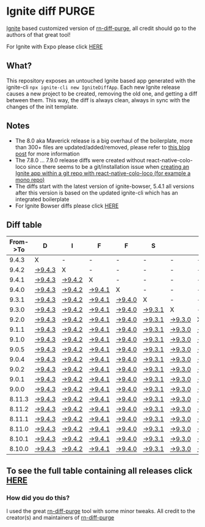 # Ignite diff PURGE

[Ignite](https://github.com/infinitered/ignite) based customized version of [rn-diff-purge](https://github.com/react-native-community/rn-diff-purge/), all credit should go to the authors of that great tool!

For Ignite with Expo please click [HERE](https://github.com/nirre7/ignite-expo-diff-purge)

## What?

This repository exposes an untouched Ignite based app generated with the ignite-cli
`npx ignite-cli new IgniteDiffApp`. Each new Ignite release causes a new project to be created, removing the old one, and getting a diff between them. This way, the diff is always clean, always in sync with the changes of the init template.

## Notes
- The 8.0 aka Maverick release is a big overhaul of the boilerplate, more than 300+ files are updated/added/removed, please refer to [this blog post](https://shift.infinite.red/announcing-ignite-8-0-maverick-fbbdafbb738e) for more information
- The 7.8.0 ... 7.9.0 release diffs were created without react-native-colo-loco since there seems to be a git/installation issue when [creating an Ignite app within a git repo with react-native-colo-loco (for example a mono repo)](https://github.com/infinitered/ignite/issues/1845)
- The diffs start with the latest version of ignite-bowser, 5.4.1 all versions after this version is based on the updated ignite-cli which has an integrated boilerplate
- For Ignite Bowser diffs please click [HERE](https://github.com/nirre7/ignite-bowser-diff-purge)

## Diff table

| From->To | D                                                                                            | I                                                                                            | F                                                                                            | F                                                                                            | S                                                                                            |                                                                                              | =                                                                                            | =                                                                                            |                                                                                              | F                                                                                            | U                                                                                            | N                                                                                            |                                                                                              |                                                                                              |                                                                                                |                                                                                                |                                                                                                |                                                                                                |                                                                                                |     |
| -------- | -------------------------------------------------------------------------------------------- | -------------------------------------------------------------------------------------------- | -------------------------------------------------------------------------------------------- | -------------------------------------------------------------------------------------------- | -------------------------------------------------------------------------------------------- | -------------------------------------------------------------------------------------------- | -------------------------------------------------------------------------------------------- | -------------------------------------------------------------------------------------------- | -------------------------------------------------------------------------------------------- | -------------------------------------------------------------------------------------------- | -------------------------------------------------------------------------------------------- | -------------------------------------------------------------------------------------------- | -------------------------------------------------------------------------------------------- | -------------------------------------------------------------------------------------------- | ---------------------------------------------------------------------------------------------- | ---------------------------------------------------------------------------------------------- | ---------------------------------------------------------------------------------------------- | ---------------------------------------------------------------------------------------------- | ---------------------------------------------------------------------------------------------- | --- |
| 9.4.3    | X                                                                                            | -                                                                                            | -                                                                                            | -                                                                                            | -                                                                                            | -                                                                                            | -                                                                                            | -                                                                                            | -                                                                                            | -                                                                                            | -                                                                                            | -                                                                                            | -                                                                                            | -                                                                                            | -                                                                                              | -                                                                                              | -                                                                                              | -                                                                                              | -                                                                                              | -   |
| 9.4.2    | [->9.4.3](https://github.com/nirre7/ignite-diff-purge/compare/release/9.4.2..release/9.4.3)  | X                                                                                            | -                                                                                            | -                                                                                            | -                                                                                            | -                                                                                            | -                                                                                            | -                                                                                            | -                                                                                            | -                                                                                            | -                                                                                            | -                                                                                            | -                                                                                            | -                                                                                            | -                                                                                              | -                                                                                              | -                                                                                              | -                                                                                              | -                                                                                              | -   |
| 9.4.1    | [->9.4.3](https://github.com/nirre7/ignite-diff-purge/compare/release/9.4.1..release/9.4.3)  | [->9.4.2](https://github.com/nirre7/ignite-diff-purge/compare/release/9.4.1..release/9.4.2)  | X                                                                                            | -                                                                                            | -                                                                                            | -                                                                                            | -                                                                                            | -                                                                                            | -                                                                                            | -                                                                                            | -                                                                                            | -                                                                                            | -                                                                                            | -                                                                                            | -                                                                                              | -                                                                                              | -                                                                                              | -                                                                                              | -                                                                                              | -   |
| 9.4.0    | [->9.4.3](https://github.com/nirre7/ignite-diff-purge/compare/release/9.4.0..release/9.4.3)  | [->9.4.2](https://github.com/nirre7/ignite-diff-purge/compare/release/9.4.0..release/9.4.2)  | [->9.4.1](https://github.com/nirre7/ignite-diff-purge/compare/release/9.4.0..release/9.4.1)  | X                                                                                            | -                                                                                            | -                                                                                            | -                                                                                            | -                                                                                            | -                                                                                            | -                                                                                            | -                                                                                            | -                                                                                            | -                                                                                            | -                                                                                            | -                                                                                              | -                                                                                              | -                                                                                              | -                                                                                              | -                                                                                              | -   |
| 9.3.1    | [->9.4.3](https://github.com/nirre7/ignite-diff-purge/compare/release/9.3.1..release/9.4.3)  | [->9.4.2](https://github.com/nirre7/ignite-diff-purge/compare/release/9.3.1..release/9.4.2)  | [->9.4.1](https://github.com/nirre7/ignite-diff-purge/compare/release/9.3.1..release/9.4.1)  | [->9.4.0](https://github.com/nirre7/ignite-diff-purge/compare/release/9.3.1..release/9.4.0)  | X                                                                                            | -                                                                                            | -                                                                                            | -                                                                                            | -                                                                                            | -                                                                                            | -                                                                                            | -                                                                                            | -                                                                                            | -                                                                                            | -                                                                                              | -                                                                                              | -                                                                                              | -                                                                                              | -                                                                                              | -   |
| 9.3.0    | [->9.4.3](https://github.com/nirre7/ignite-diff-purge/compare/release/9.3.0..release/9.4.3)  | [->9.4.2](https://github.com/nirre7/ignite-diff-purge/compare/release/9.3.0..release/9.4.2)  | [->9.4.1](https://github.com/nirre7/ignite-diff-purge/compare/release/9.3.0..release/9.4.1)  | [->9.4.0](https://github.com/nirre7/ignite-diff-purge/compare/release/9.3.0..release/9.4.0)  | [->9.3.1](https://github.com/nirre7/ignite-diff-purge/compare/release/9.3.0..release/9.3.1)  | X                                                                                            | -                                                                                            | -                                                                                            | -                                                                                            | -                                                                                            | -                                                                                            | -                                                                                            | -                                                                                            | -                                                                                            | -                                                                                              | -                                                                                              | -                                                                                              | -                                                                                              | -                                                                                              | -   |
| 9.2.0    | [->9.4.3](https://github.com/nirre7/ignite-diff-purge/compare/release/9.2.0..release/9.4.3)  | [->9.4.2](https://github.com/nirre7/ignite-diff-purge/compare/release/9.2.0..release/9.4.2)  | [->9.4.1](https://github.com/nirre7/ignite-diff-purge/compare/release/9.2.0..release/9.4.1)  | [->9.4.0](https://github.com/nirre7/ignite-diff-purge/compare/release/9.2.0..release/9.4.0)  | [->9.3.1](https://github.com/nirre7/ignite-diff-purge/compare/release/9.2.0..release/9.3.1)  | [->9.3.0](https://github.com/nirre7/ignite-diff-purge/compare/release/9.2.0..release/9.3.0)  | X                                                                                            | -                                                                                            | -                                                                                            | -                                                                                            | -                                                                                            | -                                                                                            | -                                                                                            | -                                                                                            | -                                                                                              | -                                                                                              | -                                                                                              | -                                                                                              | -                                                                                              | -   |
| 9.1.1    | [->9.4.3](https://github.com/nirre7/ignite-diff-purge/compare/release/9.1.1..release/9.4.3)  | [->9.4.2](https://github.com/nirre7/ignite-diff-purge/compare/release/9.1.1..release/9.4.2)  | [->9.4.1](https://github.com/nirre7/ignite-diff-purge/compare/release/9.1.1..release/9.4.1)  | [->9.4.0](https://github.com/nirre7/ignite-diff-purge/compare/release/9.1.1..release/9.4.0)  | [->9.3.1](https://github.com/nirre7/ignite-diff-purge/compare/release/9.1.1..release/9.3.1)  | [->9.3.0](https://github.com/nirre7/ignite-diff-purge/compare/release/9.1.1..release/9.3.0)  | [->9.2.0](https://github.com/nirre7/ignite-diff-purge/compare/release/9.1.1..release/9.2.0)  | X                                                                                            | -                                                                                            | -                                                                                            | -                                                                                            | -                                                                                            | -                                                                                            | -                                                                                            | -                                                                                              | -                                                                                              | -                                                                                              | -                                                                                              | -                                                                                              | -   |
| 9.1.0    | [->9.4.3](https://github.com/nirre7/ignite-diff-purge/compare/release/9.1.0..release/9.4.3)  | [->9.4.2](https://github.com/nirre7/ignite-diff-purge/compare/release/9.1.0..release/9.4.2)  | [->9.4.1](https://github.com/nirre7/ignite-diff-purge/compare/release/9.1.0..release/9.4.1)  | [->9.4.0](https://github.com/nirre7/ignite-diff-purge/compare/release/9.1.0..release/9.4.0)  | [->9.3.1](https://github.com/nirre7/ignite-diff-purge/compare/release/9.1.0..release/9.3.1)  | [->9.3.0](https://github.com/nirre7/ignite-diff-purge/compare/release/9.1.0..release/9.3.0)  | [->9.2.0](https://github.com/nirre7/ignite-diff-purge/compare/release/9.1.0..release/9.2.0)  | [->9.1.1](https://github.com/nirre7/ignite-diff-purge/compare/release/9.1.0..release/9.1.1)  | X                                                                                            | -                                                                                            | -                                                                                            | -                                                                                            | -                                                                                            | -                                                                                            | -                                                                                              | -                                                                                              | -                                                                                              | -                                                                                              | -                                                                                              | -   |
| 9.0.5    | [->9.4.3](https://github.com/nirre7/ignite-diff-purge/compare/release/9.0.5..release/9.4.3)  | [->9.4.2](https://github.com/nirre7/ignite-diff-purge/compare/release/9.0.5..release/9.4.2)  | [->9.4.1](https://github.com/nirre7/ignite-diff-purge/compare/release/9.0.5..release/9.4.1)  | [->9.4.0](https://github.com/nirre7/ignite-diff-purge/compare/release/9.0.5..release/9.4.0)  | [->9.3.1](https://github.com/nirre7/ignite-diff-purge/compare/release/9.0.5..release/9.3.1)  | [->9.3.0](https://github.com/nirre7/ignite-diff-purge/compare/release/9.0.5..release/9.3.0)  | [->9.2.0](https://github.com/nirre7/ignite-diff-purge/compare/release/9.0.5..release/9.2.0)  | [->9.1.1](https://github.com/nirre7/ignite-diff-purge/compare/release/9.0.5..release/9.1.1)  | [->9.1.0](https://github.com/nirre7/ignite-diff-purge/compare/release/9.0.5..release/9.1.0)  | X                                                                                            | -                                                                                            | -                                                                                            | -                                                                                            | -                                                                                            | -                                                                                              | -                                                                                              | -                                                                                              | -                                                                                              | -                                                                                              | -   |
| 9.0.4    | [->9.4.3](https://github.com/nirre7/ignite-diff-purge/compare/release/9.0.4..release/9.4.3)  | [->9.4.2](https://github.com/nirre7/ignite-diff-purge/compare/release/9.0.4..release/9.4.2)  | [->9.4.1](https://github.com/nirre7/ignite-diff-purge/compare/release/9.0.4..release/9.4.1)  | [->9.4.0](https://github.com/nirre7/ignite-diff-purge/compare/release/9.0.4..release/9.4.0)  | [->9.3.1](https://github.com/nirre7/ignite-diff-purge/compare/release/9.0.4..release/9.3.1)  | [->9.3.0](https://github.com/nirre7/ignite-diff-purge/compare/release/9.0.4..release/9.3.0)  | [->9.2.0](https://github.com/nirre7/ignite-diff-purge/compare/release/9.0.4..release/9.2.0)  | [->9.1.1](https://github.com/nirre7/ignite-diff-purge/compare/release/9.0.4..release/9.1.1)  | [->9.1.0](https://github.com/nirre7/ignite-diff-purge/compare/release/9.0.4..release/9.1.0)  | [->9.0.5](https://github.com/nirre7/ignite-diff-purge/compare/release/9.0.4..release/9.0.5)  | X                                                                                            | -                                                                                            | -                                                                                            | -                                                                                            | -                                                                                              | -                                                                                              | -                                                                                              | -                                                                                              | -                                                                                              | -   |
| 9.0.2    | [->9.4.3](https://github.com/nirre7/ignite-diff-purge/compare/release/9.0.2..release/9.4.3)  | [->9.4.2](https://github.com/nirre7/ignite-diff-purge/compare/release/9.0.2..release/9.4.2)  | [->9.4.1](https://github.com/nirre7/ignite-diff-purge/compare/release/9.0.2..release/9.4.1)  | [->9.4.0](https://github.com/nirre7/ignite-diff-purge/compare/release/9.0.2..release/9.4.0)  | [->9.3.1](https://github.com/nirre7/ignite-diff-purge/compare/release/9.0.2..release/9.3.1)  | [->9.3.0](https://github.com/nirre7/ignite-diff-purge/compare/release/9.0.2..release/9.3.0)  | [->9.2.0](https://github.com/nirre7/ignite-diff-purge/compare/release/9.0.2..release/9.2.0)  | [->9.1.1](https://github.com/nirre7/ignite-diff-purge/compare/release/9.0.2..release/9.1.1)  | [->9.1.0](https://github.com/nirre7/ignite-diff-purge/compare/release/9.0.2..release/9.1.0)  | [->9.0.5](https://github.com/nirre7/ignite-diff-purge/compare/release/9.0.2..release/9.0.5)  | [->9.0.4](https://github.com/nirre7/ignite-diff-purge/compare/release/9.0.2..release/9.0.4)  | X                                                                                            | -                                                                                            | -                                                                                            | -                                                                                              | -                                                                                              | -                                                                                              | -                                                                                              | -                                                                                              | -   |
| 9.0.1    | [->9.4.3](https://github.com/nirre7/ignite-diff-purge/compare/release/9.0.1..release/9.4.3)  | [->9.4.2](https://github.com/nirre7/ignite-diff-purge/compare/release/9.0.1..release/9.4.2)  | [->9.4.1](https://github.com/nirre7/ignite-diff-purge/compare/release/9.0.1..release/9.4.1)  | [->9.4.0](https://github.com/nirre7/ignite-diff-purge/compare/release/9.0.1..release/9.4.0)  | [->9.3.1](https://github.com/nirre7/ignite-diff-purge/compare/release/9.0.1..release/9.3.1)  | [->9.3.0](https://github.com/nirre7/ignite-diff-purge/compare/release/9.0.1..release/9.3.0)  | [->9.2.0](https://github.com/nirre7/ignite-diff-purge/compare/release/9.0.1..release/9.2.0)  | [->9.1.1](https://github.com/nirre7/ignite-diff-purge/compare/release/9.0.1..release/9.1.1)  | [->9.1.0](https://github.com/nirre7/ignite-diff-purge/compare/release/9.0.1..release/9.1.0)  | [->9.0.5](https://github.com/nirre7/ignite-diff-purge/compare/release/9.0.1..release/9.0.5)  | [->9.0.4](https://github.com/nirre7/ignite-diff-purge/compare/release/9.0.1..release/9.0.4)  | [->9.0.2](https://github.com/nirre7/ignite-diff-purge/compare/release/9.0.1..release/9.0.2)  | X                                                                                            | -                                                                                            | -                                                                                              | -                                                                                              | -                                                                                              | -                                                                                              | -                                                                                              | -   |
| 9.0.0    | [->9.4.3](https://github.com/nirre7/ignite-diff-purge/compare/release/9.0.0..release/9.4.3)  | [->9.4.2](https://github.com/nirre7/ignite-diff-purge/compare/release/9.0.0..release/9.4.2)  | [->9.4.1](https://github.com/nirre7/ignite-diff-purge/compare/release/9.0.0..release/9.4.1)  | [->9.4.0](https://github.com/nirre7/ignite-diff-purge/compare/release/9.0.0..release/9.4.0)  | [->9.3.1](https://github.com/nirre7/ignite-diff-purge/compare/release/9.0.0..release/9.3.1)  | [->9.3.0](https://github.com/nirre7/ignite-diff-purge/compare/release/9.0.0..release/9.3.0)  | [->9.2.0](https://github.com/nirre7/ignite-diff-purge/compare/release/9.0.0..release/9.2.0)  | [->9.1.1](https://github.com/nirre7/ignite-diff-purge/compare/release/9.0.0..release/9.1.1)  | [->9.1.0](https://github.com/nirre7/ignite-diff-purge/compare/release/9.0.0..release/9.1.0)  | [->9.0.5](https://github.com/nirre7/ignite-diff-purge/compare/release/9.0.0..release/9.0.5)  | [->9.0.4](https://github.com/nirre7/ignite-diff-purge/compare/release/9.0.0..release/9.0.4)  | [->9.0.2](https://github.com/nirre7/ignite-diff-purge/compare/release/9.0.0..release/9.0.2)  | [->9.0.1](https://github.com/nirre7/ignite-diff-purge/compare/release/9.0.0..release/9.0.1)  | X                                                                                            | -                                                                                              | -                                                                                              | -                                                                                              | -                                                                                              | -                                                                                              | -   |
| 8.11.3   | [->9.4.3](https://github.com/nirre7/ignite-diff-purge/compare/release/8.11.3..release/9.4.3) | [->9.4.2](https://github.com/nirre7/ignite-diff-purge/compare/release/8.11.3..release/9.4.2) | [->9.4.1](https://github.com/nirre7/ignite-diff-purge/compare/release/8.11.3..release/9.4.1) | [->9.4.0](https://github.com/nirre7/ignite-diff-purge/compare/release/8.11.3..release/9.4.0) | [->9.3.1](https://github.com/nirre7/ignite-diff-purge/compare/release/8.11.3..release/9.3.1) | [->9.3.0](https://github.com/nirre7/ignite-diff-purge/compare/release/8.11.3..release/9.3.0) | [->9.2.0](https://github.com/nirre7/ignite-diff-purge/compare/release/8.11.3..release/9.2.0) | [->9.1.1](https://github.com/nirre7/ignite-diff-purge/compare/release/8.11.3..release/9.1.1) | [->9.1.0](https://github.com/nirre7/ignite-diff-purge/compare/release/8.11.3..release/9.1.0) | [->9.0.5](https://github.com/nirre7/ignite-diff-purge/compare/release/8.11.3..release/9.0.5) | [->9.0.4](https://github.com/nirre7/ignite-diff-purge/compare/release/8.11.3..release/9.0.4) | [->9.0.2](https://github.com/nirre7/ignite-diff-purge/compare/release/8.11.3..release/9.0.2) | [->9.0.1](https://github.com/nirre7/ignite-diff-purge/compare/release/8.11.3..release/9.0.1) | [->9.0.0](https://github.com/nirre7/ignite-diff-purge/compare/release/8.11.3..release/9.0.0) | X                                                                                              | -                                                                                              | -                                                                                              | -                                                                                              | -                                                                                              | -   |
| 8.11.2   | [->9.4.3](https://github.com/nirre7/ignite-diff-purge/compare/release/8.11.2..release/9.4.3) | [->9.4.2](https://github.com/nirre7/ignite-diff-purge/compare/release/8.11.2..release/9.4.2) | [->9.4.1](https://github.com/nirre7/ignite-diff-purge/compare/release/8.11.2..release/9.4.1) | [->9.4.0](https://github.com/nirre7/ignite-diff-purge/compare/release/8.11.2..release/9.4.0) | [->9.3.1](https://github.com/nirre7/ignite-diff-purge/compare/release/8.11.2..release/9.3.1) | [->9.3.0](https://github.com/nirre7/ignite-diff-purge/compare/release/8.11.2..release/9.3.0) | [->9.2.0](https://github.com/nirre7/ignite-diff-purge/compare/release/8.11.2..release/9.2.0) | [->9.1.1](https://github.com/nirre7/ignite-diff-purge/compare/release/8.11.2..release/9.1.1) | [->9.1.0](https://github.com/nirre7/ignite-diff-purge/compare/release/8.11.2..release/9.1.0) | [->9.0.5](https://github.com/nirre7/ignite-diff-purge/compare/release/8.11.2..release/9.0.5) | [->9.0.4](https://github.com/nirre7/ignite-diff-purge/compare/release/8.11.2..release/9.0.4) | [->9.0.2](https://github.com/nirre7/ignite-diff-purge/compare/release/8.11.2..release/9.0.2) | [->9.0.1](https://github.com/nirre7/ignite-diff-purge/compare/release/8.11.2..release/9.0.1) | [->9.0.0](https://github.com/nirre7/ignite-diff-purge/compare/release/8.11.2..release/9.0.0) | [->8.11.3](https://github.com/nirre7/ignite-diff-purge/compare/release/8.11.2..release/8.11.3) | X                                                                                              | -                                                                                              | -                                                                                              | -                                                                                              | -   |
| 8.11.1   | [->9.4.3](https://github.com/nirre7/ignite-diff-purge/compare/release/8.11.1..release/9.4.3) | [->9.4.2](https://github.com/nirre7/ignite-diff-purge/compare/release/8.11.1..release/9.4.2) | [->9.4.1](https://github.com/nirre7/ignite-diff-purge/compare/release/8.11.1..release/9.4.1) | [->9.4.0](https://github.com/nirre7/ignite-diff-purge/compare/release/8.11.1..release/9.4.0) | [->9.3.1](https://github.com/nirre7/ignite-diff-purge/compare/release/8.11.1..release/9.3.1) | [->9.3.0](https://github.com/nirre7/ignite-diff-purge/compare/release/8.11.1..release/9.3.0) | [->9.2.0](https://github.com/nirre7/ignite-diff-purge/compare/release/8.11.1..release/9.2.0) | [->9.1.1](https://github.com/nirre7/ignite-diff-purge/compare/release/8.11.1..release/9.1.1) | [->9.1.0](https://github.com/nirre7/ignite-diff-purge/compare/release/8.11.1..release/9.1.0) | [->9.0.5](https://github.com/nirre7/ignite-diff-purge/compare/release/8.11.1..release/9.0.5) | [->9.0.4](https://github.com/nirre7/ignite-diff-purge/compare/release/8.11.1..release/9.0.4) | [->9.0.2](https://github.com/nirre7/ignite-diff-purge/compare/release/8.11.1..release/9.0.2) | [->9.0.1](https://github.com/nirre7/ignite-diff-purge/compare/release/8.11.1..release/9.0.1) | [->9.0.0](https://github.com/nirre7/ignite-diff-purge/compare/release/8.11.1..release/9.0.0) | [->8.11.3](https://github.com/nirre7/ignite-diff-purge/compare/release/8.11.1..release/8.11.3) | [->8.11.2](https://github.com/nirre7/ignite-diff-purge/compare/release/8.11.1..release/8.11.2) | X                                                                                              | -                                                                                              | -                                                                                              | -   |
| 8.11.0   | [->9.4.3](https://github.com/nirre7/ignite-diff-purge/compare/release/8.11.0..release/9.4.3) | [->9.4.2](https://github.com/nirre7/ignite-diff-purge/compare/release/8.11.0..release/9.4.2) | [->9.4.1](https://github.com/nirre7/ignite-diff-purge/compare/release/8.11.0..release/9.4.1) | [->9.4.0](https://github.com/nirre7/ignite-diff-purge/compare/release/8.11.0..release/9.4.0) | [->9.3.1](https://github.com/nirre7/ignite-diff-purge/compare/release/8.11.0..release/9.3.1) | [->9.3.0](https://github.com/nirre7/ignite-diff-purge/compare/release/8.11.0..release/9.3.0) | [->9.2.0](https://github.com/nirre7/ignite-diff-purge/compare/release/8.11.0..release/9.2.0) | [->9.1.1](https://github.com/nirre7/ignite-diff-purge/compare/release/8.11.0..release/9.1.1) | [->9.1.0](https://github.com/nirre7/ignite-diff-purge/compare/release/8.11.0..release/9.1.0) | [->9.0.5](https://github.com/nirre7/ignite-diff-purge/compare/release/8.11.0..release/9.0.5) | [->9.0.4](https://github.com/nirre7/ignite-diff-purge/compare/release/8.11.0..release/9.0.4) | [->9.0.2](https://github.com/nirre7/ignite-diff-purge/compare/release/8.11.0..release/9.0.2) | [->9.0.1](https://github.com/nirre7/ignite-diff-purge/compare/release/8.11.0..release/9.0.1) | [->9.0.0](https://github.com/nirre7/ignite-diff-purge/compare/release/8.11.0..release/9.0.0) | [->8.11.3](https://github.com/nirre7/ignite-diff-purge/compare/release/8.11.0..release/8.11.3) | [->8.11.2](https://github.com/nirre7/ignite-diff-purge/compare/release/8.11.0..release/8.11.2) | [->8.11.1](https://github.com/nirre7/ignite-diff-purge/compare/release/8.11.0..release/8.11.1) | X                                                                                              | -                                                                                              | -   |
| 8.10.1   | [->9.4.3](https://github.com/nirre7/ignite-diff-purge/compare/release/8.10.1..release/9.4.3) | [->9.4.2](https://github.com/nirre7/ignite-diff-purge/compare/release/8.10.1..release/9.4.2) | [->9.4.1](https://github.com/nirre7/ignite-diff-purge/compare/release/8.10.1..release/9.4.1) | [->9.4.0](https://github.com/nirre7/ignite-diff-purge/compare/release/8.10.1..release/9.4.0) | [->9.3.1](https://github.com/nirre7/ignite-diff-purge/compare/release/8.10.1..release/9.3.1) | [->9.3.0](https://github.com/nirre7/ignite-diff-purge/compare/release/8.10.1..release/9.3.0) | [->9.2.0](https://github.com/nirre7/ignite-diff-purge/compare/release/8.10.1..release/9.2.0) | [->9.1.1](https://github.com/nirre7/ignite-diff-purge/compare/release/8.10.1..release/9.1.1) | [->9.1.0](https://github.com/nirre7/ignite-diff-purge/compare/release/8.10.1..release/9.1.0) | [->9.0.5](https://github.com/nirre7/ignite-diff-purge/compare/release/8.10.1..release/9.0.5) | [->9.0.4](https://github.com/nirre7/ignite-diff-purge/compare/release/8.10.1..release/9.0.4) | [->9.0.2](https://github.com/nirre7/ignite-diff-purge/compare/release/8.10.1..release/9.0.2) | [->9.0.1](https://github.com/nirre7/ignite-diff-purge/compare/release/8.10.1..release/9.0.1) | [->9.0.0](https://github.com/nirre7/ignite-diff-purge/compare/release/8.10.1..release/9.0.0) | [->8.11.3](https://github.com/nirre7/ignite-diff-purge/compare/release/8.10.1..release/8.11.3) | [->8.11.2](https://github.com/nirre7/ignite-diff-purge/compare/release/8.10.1..release/8.11.2) | [->8.11.1](https://github.com/nirre7/ignite-diff-purge/compare/release/8.10.1..release/8.11.1) | [->8.11.0](https://github.com/nirre7/ignite-diff-purge/compare/release/8.10.1..release/8.11.0) | X                                                                                              | -   |
| 8.10.0   | [->9.4.3](https://github.com/nirre7/ignite-diff-purge/compare/release/8.10.0..release/9.4.3) | [->9.4.2](https://github.com/nirre7/ignite-diff-purge/compare/release/8.10.0..release/9.4.2) | [->9.4.1](https://github.com/nirre7/ignite-diff-purge/compare/release/8.10.0..release/9.4.1) | [->9.4.0](https://github.com/nirre7/ignite-diff-purge/compare/release/8.10.0..release/9.4.0) | [->9.3.1](https://github.com/nirre7/ignite-diff-purge/compare/release/8.10.0..release/9.3.1) | [->9.3.0](https://github.com/nirre7/ignite-diff-purge/compare/release/8.10.0..release/9.3.0) | [->9.2.0](https://github.com/nirre7/ignite-diff-purge/compare/release/8.10.0..release/9.2.0) | [->9.1.1](https://github.com/nirre7/ignite-diff-purge/compare/release/8.10.0..release/9.1.1) | [->9.1.0](https://github.com/nirre7/ignite-diff-purge/compare/release/8.10.0..release/9.1.0) | [->9.0.5](https://github.com/nirre7/ignite-diff-purge/compare/release/8.10.0..release/9.0.5) | [->9.0.4](https://github.com/nirre7/ignite-diff-purge/compare/release/8.10.0..release/9.0.4) | [->9.0.2](https://github.com/nirre7/ignite-diff-purge/compare/release/8.10.0..release/9.0.2) | [->9.0.1](https://github.com/nirre7/ignite-diff-purge/compare/release/8.10.0..release/9.0.1) | [->9.0.0](https://github.com/nirre7/ignite-diff-purge/compare/release/8.10.0..release/9.0.0) | [->8.11.3](https://github.com/nirre7/ignite-diff-purge/compare/release/8.10.0..release/8.11.3) | [->8.11.2](https://github.com/nirre7/ignite-diff-purge/compare/release/8.10.0..release/8.11.2) | [->8.11.1](https://github.com/nirre7/ignite-diff-purge/compare/release/8.10.0..release/8.11.1) | [->8.11.0](https://github.com/nirre7/ignite-diff-purge/compare/release/8.10.0..release/8.11.0) | [->8.10.1](https://github.com/nirre7/ignite-diff-purge/compare/release/8.10.0..release/8.10.1) | X   |

## To see the full table containing all releases click [HERE](https://nirre7.github.io/ignite-diff-purge/)

### How did you do this?

I used the great [rn-diff-purge](https://github.com/react-native-community/rn-diff-purge/) tool with some minor tweaks.
All credit to the creator(s) and maintainers of [rn-diff-purge](https://github.com/react-native-community/rn-diff-purge/)

